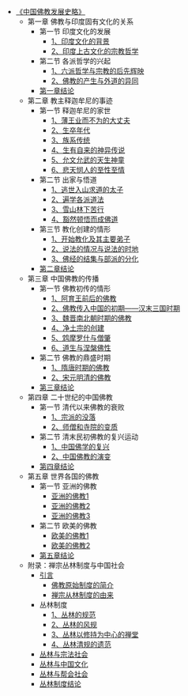 - [《中国佛教发展史略》](杂文集/《中国佛教发展史略》/《中国佛教发展史略》.md)
  - 第一章 佛教与印度固有文化的关系
  	- 第一节 印度文化的发展
  		- [1、印度文化的背景](杂文集/《中国佛教发展史略》/1、印度文化的背景.md)
        - [2、印度上古文化的宗教哲学](杂文集/《中国佛教发展史略》/2、印度上古文化的宗教哲学.md)
  	- 第二节 各派哲学的兴起
  		- [1、六派哲学与宗教的后先辉映](杂文集/《中国佛教发展史略》/1、六派哲学与宗教的后先辉映.md)
        - [2、佛教的产生与外道的异同](杂文集/《中国佛教发展史略》/2、佛教的产生与外道的异同.md)
  	- [第一章结论](杂文集/《中国佛教发展史略》/第一章结论.md)
  - 第二章 教主释迦牟尼的事迹
  	- 第一节 释迦牟尼的家世
  		- [1、薄王业而不为的大丈夫](杂文集/《中国佛教发展史略》/1、薄王业而不为的大丈夫.md)
        - [2、生卒年代](杂文集/《中国佛教发展史略》/2、生卒年代.md)
        - [3、族系传统](杂文集/《中国佛教发展史略》/3、族系传统.md)
        - [4、生有自来的神异传说](杂文集/《中国佛教发展史略》/4、生有自来的神异传说.md)
        - [5、允文允武的天生神童](杂文集/《中国佛教发展史略》/5、允文允武的天生神童.md)
        - [6、悲天悯人的至性至情](杂文集/《中国佛教发展史略》/6、悲天悯人的至性至情.md)
  	- 第二节 出家与悟道
  		- [1、逃世入山求道的太子](杂文集/《中国佛教发展史略》/1、逃世入山求道的太子.md)
        - [2、遍学各派道法](杂文集/《中国佛教发展史略》/2、遍学各派道法.md)
        - [3、雪山林下苦行](杂文集/《中国佛教发展史略》/3、雪山林下苦行.md)
        - [4、豁然顿悟而成佛道](杂文集/《中国佛教发展史略》/4、豁然顿悟而成佛道.md)
  	- 第三节 教化创建的情形
  		- [1、开始教化及其主要弟子](杂文集/《中国佛教发展史略》/1、开始教化及其主要弟子.md)
        - [2、说法的情况与说法的时地](杂文集/《中国佛教发展史略》/2、说法的情况与说法的时地.md)
        - [3、佛经的结集与部派的分化](杂文集/《中国佛教发展史略》/3、佛经的结集与部派的分化.md)
  	- [第二章结论](杂文集/《中国佛教发展史略》/第二章结论.md)
  - 第三章 中国佛教的传播
  	- 第一节 佛教初传的情形
  		- [1、阿育王前后的佛教](杂文集/《中国佛教发展史略》/1、阿育王前后的佛教.md)
        - [2、佛教传入中国的初期——汉末三国时期](杂文集/《中国佛教发展史略》/2、佛教传入中国的初期——汉末三国时期.md)
        - [3、魏晋南北朝时期的佛教](杂文集/《中国佛教发展史略》/3、魏晋南北朝时期的佛教.md)
        - [4、净土宗的创建](杂文集/《中国佛教发展史略》/4、净土宗的创建.md)
        - [5、鸩摩罗什与僧肇](杂文集/《中国佛教发展史略》/5、鸩摩罗什与僧肇.md)
        - [6、道生与涅槃佛性](杂文集/《中国佛教发展史略》/6、道生与涅槃佛性.md)
  	- 第二节 佛教的鼎盛时期
  		- [1、隋唐时期的佛教](杂文集/《中国佛教发展史略》/1、隋唐时期的佛教.md)
        - [2、宋元明清的佛教](杂文集/《中国佛教发展史略》/2、宋元明清的佛教.md)
  	- [第三章结论](杂文集/《中国佛教发展史略》/第三章结论.md)
  - 第四章 二十世纪的中国佛教
  	- 第一节 清代以来佛教的衰败
  		- [1、宗派的没落](杂文集/《中国佛教发展史略》/1、宗派的没落.md)
        - [2、师僧和寺院的变质](杂文集/《中国佛教发展史略》/2、师僧和寺院的变质.md)
  	- 第二节 清末民初佛教的复兴运动
  		- [1、中国佛学的复兴](杂文集/《中国佛教发展史略》/1、中国佛学的复兴.md)
        - [2、中国佛教的演变](杂文集/《中国佛教发展史略》/2、中国佛教的演变.md)
  	- [第四章结论](杂文集/《中国佛教发展史略》/第四章结论.md)
  - 第五章 世界各国的佛教
  	- 第一节 亚洲的佛教
  		- [亚洲的佛教1](杂文集/《中国佛教发展史略》/亚洲的佛教1.md)
        - [亚洲的佛教2](杂文集/《中国佛教发展史略》/亚洲的佛教2.md)
        - [亚洲的佛教3](杂文集/《中国佛教发展史略》/亚洲的佛教3.md)
  	- 第二节 欧美的佛教
  		- [欧美的佛教1](杂文集/《中国佛教发展史略》/欧美的佛教1.md)
        - [欧美的佛教2](杂文集/《中国佛教发展史略》/欧美的佛教2.md)
  	- [第五章结论](杂文集/《中国佛教发展史略》/第五章结论.md)
  - 附录：禅宗丛林制度与中国社会
  	- [引言](杂文集/《中国佛教发展史略》/引言.md)
  		- [佛教原始制度的简介](杂文集/《中国佛教发展史略》/佛教原始制度的简介.md)
        - [禅宗从林制度的由来](杂文集/《中国佛教发展史略》/禅宗从林制度的由来.md)
  	- 丛林制度
  		- [1、丛林的规范](杂文集/《中国佛教发展史略》/1、丛林的规范.md)
        - [2、丛林的风规](杂文集/《中国佛教发展史略》/2、丛林的风规.md)
        - [3、丛林以修持为中心的禅堂](杂文集/《中国佛教发展史略》/3、丛林以修持为中心的禅堂.md)
        - [4、丛林清规的遗范](杂文集/《中国佛教发展史略》/4、丛林清规的遗范.md)
  	- [丛林与宗法社会](杂文集/《中国佛教发展史略》/丛林与宗法社会.md)
  	- [丛林与中国文化](杂文集/《中国佛教发展史略》/丛林与中国文化.md)
  	- [丛林与帮会社会](杂文集/《中国佛教发展史略》/丛林与帮会社会.md)
  	- [丛林制度结论](杂文集/《中国佛教发展史略》/丛林制度结论.md)
